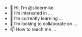 - 👋 Hi, I’m @slidermike
- 👀 I’m interested in ...
- 🌱 I’m currently learning ...
- 💞️ I’m looking to collaborate on ...
- 📫 How to reach me ...

<!---
slidermike/slidermike is a ✨ special ✨ repository because its `README.md` (this file) appears on your GitHub profile.
You can click the Preview link to take a look at your changes.
--->
